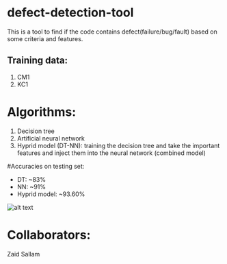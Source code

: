 # defect-detection-tool
This is a tool to find if the code contains defect(failure/bug/fault) based on some criteria and features.


## Training data:
 1. CM1
 2. KC1


# Algorithms:
1. Decision tree 
2. Artificial neural network 
3. Hyprid model (DT-NN): training the decision tree and take the important features and inject them into the neural network (combined model)


#Accuracies on testing set:
- DT: ~83%
- NN: ~91%
- Hyprid model: ~93.60%


![alt text](https://www.researchgate.net/profile/Nerijus-Remeikis/publication/220073710/figure/fig2/AS:667826817871888@1536233729910/Transformation-of-decision-tree-to-neural-network.png)



# Collaborators:
Zaid Sallam
